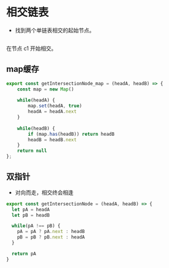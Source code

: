 # 相交链表

- 找到两个单链表相交的起始节点。 

<div v-viewer>
  <img style="width: 40%;position: relative;left: 20%;" :src="`${$cloudUrl}img/160_statement.png`"/> 
</div>

在节点 c1 开始相交。

## map缓存
```javascript
export const getIntersectionNode_map = (headA, headB) => {
    const map = new Map()
    
    while(headA) {
        map.set(headA, true)
        headA = headA.next
    }
    
    while(headB) {
        if (map.has(headB)) return headB
        headB = headB.next
    } 
    return null
};
``` 

## 双指针

- 对向而走，相交终会相逢

```js
export const getIntersectionNode = (headA, headB) => {
  let pA = headA
  let pB = headB

  while(pA !== pB) {
    pA = pA ? pA.next : headB
    pB = pB ? pB.next : headA
  }

  return pA
}
```

<vTalk />